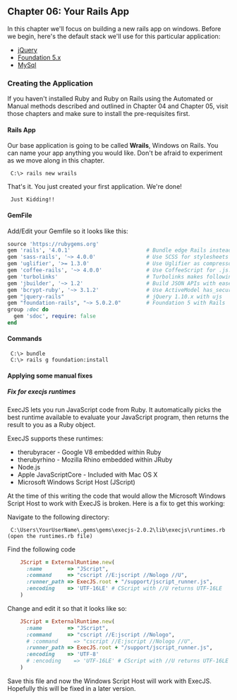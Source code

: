 ## Chapter 06:  Your Rails App

In this chapter we'll focus on building a new rails app on windows.  Before we begin, here's the default stack we'll use
for this particular application:

* [jQuery](https://github.com/rails/jquery-rails)
* [Foundation 5.x](https://github.com/zurb/foundation-rails)
* [MySql](https://chocolatey.org/packages/mysql)

### Creating the Application

If you haven't installed Ruby and Ruby on Rails using the Automated or Manual methods described and outlined in Chapter 04
and Chapter 05, visit those chapters and make sure to install the pre-requisites first.

#### Rails App

Our base application is going to be called **Wrails**, Windows on Rails.  You can name your app anything you would like.
Don't be afraid to experiment as we move along in this chapter.

     C:\> rails new wrails

That's it.  You just created your first application.  We're done!

     Just Kidding!!

#### GemFile

Add/Edit your Gemfile so it looks like this:

````ruby
source 'https://rubygems.org'
gem 'rails', '4.0.1'                        # Bundle edge Rails instead: gem 'rails', github: 'rails/rails'
gem 'sass-rails', '~> 4.0.0'                # Use SCSS for stylesheets
gem 'uglifier', '>= 1.3.0'                  # Use Uglifier as compressor for JavaScript assets
gem 'coffee-rails', '~> 4.0.0'              # Use CoffeeScript for .js.coffee assets and views
gem 'turbolinks'                            # Turbolinks makes following links in your web application faster. Read more: https://github.com/rails/turbolinks
gem 'jbuilder', '~> 1.2'                    # Build JSON APIs with ease. Read more: https://github.com/rails/jbuilder
gem 'bcrypt-ruby', '~> 3.1.2'               # Use ActiveModel has_secure_password
gem "jquery-rails"                          # jQuery 1.10.x with ujs
gem "foundation-rails", "~> 5.0.2.0"        # Foundation 5 with Rails
group :doc do
  gem 'sdoc', require: false
end
````

#### Commands

     C:\> bundle
     C:\> rails g foundation:install

#### Applying some manual fixes

##### Fix for execjs runtimes

ExecJS lets you run JavaScript code from Ruby. It automatically picks the best runtime available to evaluate your JavaScript program, then
returns the result to you as a Ruby object.

ExecJS supports these runtimes:

* therubyracer - Google V8 embedded within Ruby
* therubyrhino - Mozilla Rhino embedded within JRuby
* Node.js
* Apple JavaScriptCore - Included with Mac OS X
* Microsoft Windows Script Host (JScript)

At the time of this writing the code that would allow the Microsoft Windows Script Host to work with ExecJS is broken.  Here is a fix to
get this working:

Navigate to the following directory:

     C:\Users\YourUserName\.gems\gems\execjs-2.0.2\lib\execjs\runtimes.rb  (open the runtimes.rb file)

Find the following code

````ruby
    JScript = ExternalRuntime.new(
      :name        => "JScript",
      :command     => "cscript //E:jscript //Nologo //U",
      :runner_path => ExecJS.root + "/support/jscript_runner.js",
      :encoding    => 'UTF-16LE' # CScript with //U returns UTF-16LE
    )
````

Change and edit it so that it looks like so:

````ruby
    JScript = ExternalRuntime.new(
      :name        => "JScript",
      :command     => "cscript //E:jscript //Nologo",
      # :command     => "cscript //E:jscript //Nologo //U",
      :runner_path => ExecJS.root + "/support/jscript_runner.js",
      :encoding    => 'UTF-8'
      # :encoding    => 'UTF-16LE' # CScript with //U returns UTF-16LE
    )
````

Save this file and now the Windows Script Host will work with ExecJS.  Hopefully this will be fixed in a later version.

